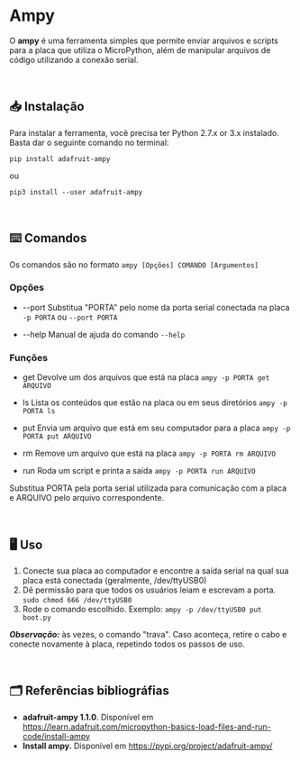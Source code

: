 # Ampy

O **ampy** é uma ferramenta simples que permite enviar arquivos e scripts para a placa que utiliza o MicroPython, além de manipular arquivos de código utilizando a conexão serial. 

<br/>

## :inbox_tray: Instalação

Para instalar a ferramenta, você precisa ter Python 2.7.x or 3.x instalado. Basta dar o seguinte comando no terminal:

`pip install adafruit-ampy`

ou

`pip3 install --user adafruit-ampy`

<br/>

## :keyboard: Comandos

Os comandos são no formato `ampy [Opções] COMANDO [Argumentos]`

### Opções

- --port
Substitua "PORTA" pelo nome da porta serial conectada na placa 
`-p PORTA` ou `--port PORTA`

- --help
Manual de ajuda do comando
`--help` 

### Funções

- get
Devolve um dos arquivos que está na placa
`ampy -p PORTA get ARQUIVO`

- ls
Lista os conteúdos que estão na placa ou em seus diretórios
`ampy -p PORTA ls`

- put
Envia um arquivo que está em seu computador para a placa
`ampy -p PORTA put ARQUIVO`

- rm
Remove um arquivo que está na placa
`ampy -p PORTA rm ARQUIVO`

- run
Roda um script e printa a saída
`ampy -p PORTA run ARQUIVO`

Substitua PORTA pela porta serial utilizada para comunicação com a placa e ARQUIVO pelo arquivo correspondente.

<br/>

## :desktop_computer: Uso

1. Conecte sua placa ao computador e encontre a saída serial na qual sua placa está conectada (geralmente, /dev/ttyUSB0)
2. Dê permissão para que todos os usuários leiam e escrevam a porta.
`sudo chmod 666 /dev/ttyUSB0`
3. Rode o comando escolhido.
Exemplo: `ampy -p /dev/ttyUSB0 put boot.py`

***Observação:*** às vezes, o comando "trava". Caso aconteça, retire o cabo e conecte novamente à placa, repetindo todos os passos de uso.

<br/>

## :card_index_dividers: Referências bibliográfias

- **adafruit-ampy 1.1.0**. Disponível em <https://learn.adafruit.com/micropython-basics-load-files-and-run-code/install-ampy>
- **Install ampy.** Disponível em <https://pypi.org/project/adafruit-ampy/>

